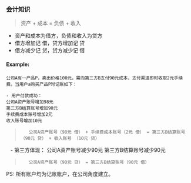 ### 会计知识
>资产 + 成本 = 负债 + 收入
- 资产和成本为借方，负债和收入为贷方
- 借方增加记 借，贷方增加记 贷
- 借方减少记 贷，贷方减少记 借

#### Example:
    公司A有一产品P，卖出价格100元，需向第三方B支付90元成本，支付渠道即时收取2元手续费。当用户a购买产品P时记账如下：
    
    - 用户付款成功：
    公司A资产账号增加98元
    第三方B结算账号增加90元
    手续费成本账号增加2元
    收入账号增加10元
>        公司A资产账号（98元 借） + 手续费成本账号（2元 借） = 第三方B结算账号（90元 贷） + 收入账号 （10元 贷）
        
    - 第三方体现：
    公司A资产账号减少90元
    第三方B结算账号减少90元
>        公司A资产账号（90元 贷） = 第三方B结算账号（90元 借）

PS: 所有账户均为记账账户，在公司角度建立。
